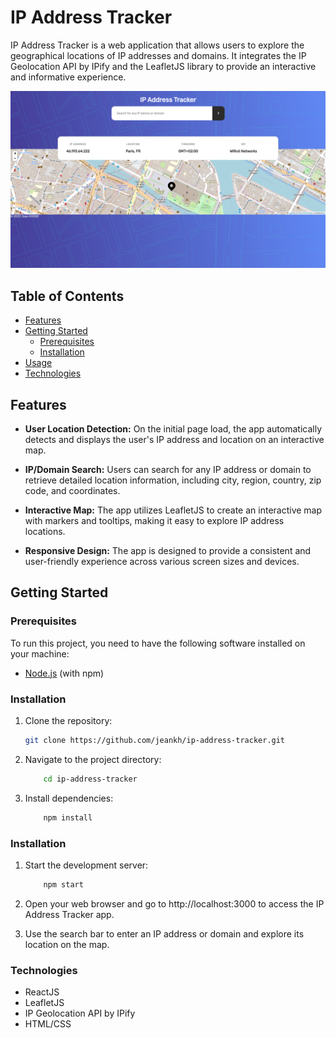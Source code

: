 # IP Address Tracker

IP Address Tracker is a web application that allows users to explore the geographical locations of IP addresses and domains. It integrates the IP Geolocation API by IPify and the LeafletJS library to provide an interactive and informative experience.

![Alt text](src/assets/app-view.png)

## Table of Contents

- [Features](#features)
- [Getting Started](#getting-started)
  - [Prerequisites](#prerequisites)
  - [Installation](#installation)
- [Usage](#usage)
- [Technologies](#technologies)

## Features

- **User Location Detection:** On the initial page load, the app automatically detects and displays the user's IP address and location on an interactive map.

- **IP/Domain Search:** Users can search for any IP address or domain to retrieve detailed location information, including city, region, country, zip code, and coordinates.

- **Interactive Map:** The app utilizes LeafletJS to create an interactive map with markers and tooltips, making it easy to explore IP address locations.

- **Responsive Design:** The app is designed to provide a consistent and user-friendly experience across various screen sizes and devices.

## Getting Started

### Prerequisites

To run this project, you need to have the following software installed on your machine:

- [Node.js](https://nodejs.org/) (with npm)

### Installation

1. Clone the repository:

   ```bash
   git clone https://github.com/jeankh/ip-address-tracker.git
   ```

2. Navigate to the project directory:

   ```bash
       cd ip-address-tracker
   ```

3. Install dependencies:
   ```bash
       npm install
   ```

### Installation

1. Start the development server:

   ```bash
       npm start
   ```

2. Open your web browser and go to http://localhost:3000 to access the IP Address Tracker app.

3. Use the search bar to enter an IP address or domain and explore its location on the map.

### Technologies

- ReactJS
- LeafletJS
- IP Geolocation API by IPify
- HTML/CSS
